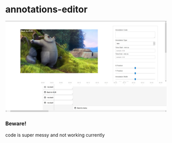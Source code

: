# annotations-editor

![Screenshot](https://github.com/afrmtbl/annotations-editor/blob/master/screenshot.jpg)

### Beware!

code is super messy and not working currently
